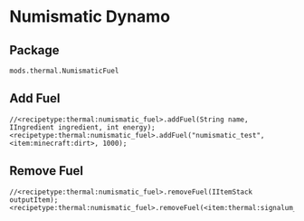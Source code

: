 # Numismatic Dynamo

## Package

`mods.thermal.NumismaticFuel`

## Add Fuel

```zenscript
//<recipetype:thermal:numismatic_fuel>.addFuel(String name, IIngredient ingredient, int energy);
<recipetype:thermal:numismatic_fuel>.addFuel("numismatic_test", <item:minecraft:dirt>, 1000);
```

## Remove Fuel

```zenscript
//<recipetype:thermal:numismatic_fuel>.removeFuel(IItemStack outputItem);
<recipetype:thermal:numismatic_fuel>.removeFuel(<item:thermal:signalum_coin>);
```
